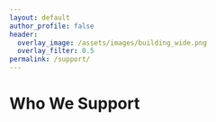 ```yaml
---
layout: default
author_profile: false
header:
  overlay_image: /assets/images/building_wide.png
  overlay_filter: 0.5
permalink: /support/
---
```


<h1>Who We Support</h1>
